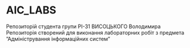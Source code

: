 # AIC_LABS
Репозиторій студента групи РІ-31 ВИСОЦЬКОГО Володимира
Репозиторія створений для виконання лабораторних робіт з предмета ”Адміністрування інформаційних систем”
